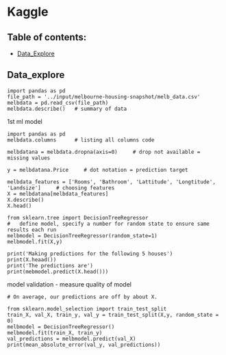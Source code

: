 # Kaggle

## Table of contents:

* [Data_Explore](#data_explore) 

## Data_explore 

    import pandas as pd
    file_path = '../input/melbourne-housing-snapshot/melb_data.csv'
    melbdata = pd.read_csv(file_path)
    melbdata.describe()   # summary of data


 

1st ml model

    import pandas as pd
    melbdata.columns      # listing all columns code

    melbdatana = melbdata.dropna(axis=0)     # drop not available = missing values

    y = melbdatana.Price     # dot notation = prediction target

    melbdata_features = ['Rooms', 'Bathroom', 'Lattitude', 'Longtitude', 'Landsize']     # choosing features
    X = melbdatana[melbdata_features]
    X.describe()
    X.head()
    
    from sklearn.tree import DecisionTreeRegressor
    #   define model, specify a number for random state to ensure same results each run
    melbmodel = DecisionTreeRegressor(random_state=1)
    melbmodel.fit(X,y)

    print('Making predictions for the following 5 houses')
    print(X.heaad())
    print('The predictions are')
    print(mebmodel.predict(X.head()))


model validation   - measure quality of model

    # On average, our predictions are off by about X.

    from sklearn.model_selection import train_test_split
    train_X, val_X, train_y, val_y = train_test_split(X,y, random_state = 0)
    melbmodel = DecisionTreeRegressor()
    melbmodel.fit(train_X, train_y)
    val_predictions = melbmodel.predict(val_X)
    print(mean_absolute_error(val_y, val_predictions))
    
    
    
    
